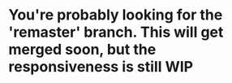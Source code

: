 # You're probably looking for the 'remaster' branch. This will get merged soon, but the responsiveness is still WIP

